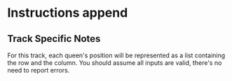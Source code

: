 # Instructions append

## Track Specific Notes

For this track, each queen's position will be represented as a list containing the row and the column.
You should assume all inputs are valid, there's no need to report errors.
